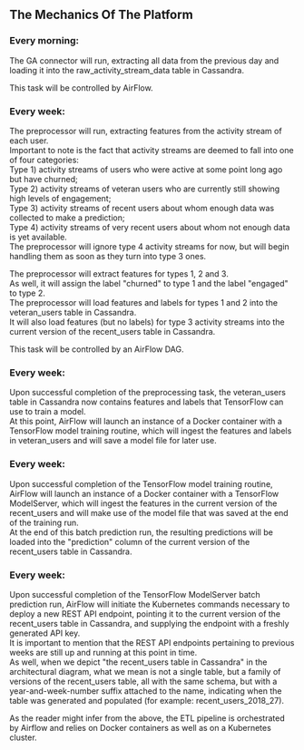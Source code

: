 ## The Mechanics Of The Platform

### Every morning:  
The GA connector will run, extracting all data from the previous day and loading it into the raw_activity_stream_data table in Cassandra.

This task will be controlled by AirFlow.

### Every week:  
The preprocessor will run, extracting features from the activity stream of each user.  
Important to note is the fact that activity streams are deemed to fall into one of four categories:  
Type 1) activity streams of users who were active at some point long ago but have churned;  
Type 2) activity streams of veteran users who are currently still showing high levels of engagement;  
Type 3) activity streams of recent users about whom enough data was collected to make a prediction;  
Type 4) activity streams of very recent users about whom not enough data is yet available.  
The preprocessor will ignore type 4 activity streams for now, but will begin handling them as soon as they turn into type 3 ones.

The preprocessor will extract features for types 1, 2 and 3.  
As well, it will assign the label "churned" to type 1 and the label "engaged" to type 2.  
The preprocessor will load features and labels for types 1 and 2 into the veteran_users table in Cassandra.  
It will also load features (but no labels) for type 3 activity streams into the current version of the recent_users table in Cassandra.

This task will be controlled by an AirFlow DAG.

### Every week:  
Upon successful completion of the preprocessing task, the veteran_users table in Cassandra now contains features and labels that TensorFlow can use to train a model.  
At this point, AirFlow will launch an instance of a Docker container with a TensorFlow model training routine, which will ingest the features and labels in veteran_users and will save a model file for later use.

### Every week:  
Upon successful completion of the TensorFlow model training routine, AirFlow will launch an instance of a Docker container with a TensorFlow ModelServer, which will ingest the features in the current version of the recent_users and will make use of the model file that was saved at the end of the training run.  
At the end of this batch prediction run, the resulting predictions will be loaded into the "prediction" column of the current version of the recent_users table in Cassandra.

### Every week:  
Upon successful completion of the TensorFlow ModelServer batch prediction run, AirFlow will initiate the Kubernetes commands necessary to deploy a new REST API endpoint, pointing it to the current version of the recent_users table in Cassandra, and supplying the endpoint with a freshly generated API key.  
It is important to mention that the REST API endpoints pertaining to previous weeks are still up and running at this point in time.  
As well, when we depict "the recent_users table in Cassandra" in the architectural diagram, what we mean is not a single table, but a family of versions of the recent_users table, all with the same schema, but with a year-and-week-number suffix attached to the name, indicating when the table was generated and populated (for example: recent_users_2018_27).

As the reader might infer from the above, the ETL pipeline is orchestrated by Airflow and relies on Docker containers as well as on a Kubernetes cluster.
